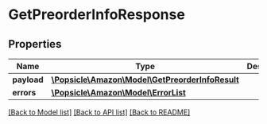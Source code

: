 # GetPreorderInfoResponse

## Properties
Name | Type | Description | Notes
------------ | ------------- | ------------- | -------------
**payload** | [**\Popsicle\Amazon\Model\GetPreorderInfoResult**](GetPreorderInfoResult.md) |  | [optional] 
**errors** | [**\Popsicle\Amazon\Model\ErrorList**](ErrorList.md) |  | [optional] 

[[Back to Model list]](../../README.md#documentation-for-models) [[Back to API list]](../../README.md#documentation-for-api-endpoints) [[Back to README]](../../README.md)


